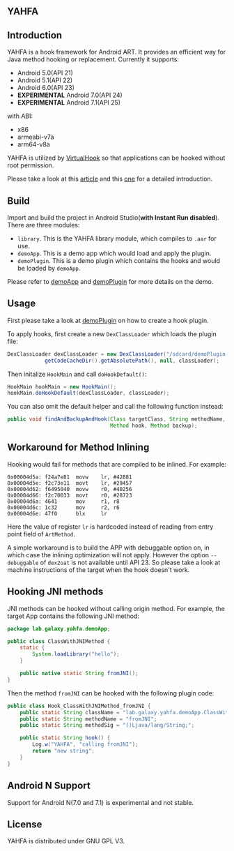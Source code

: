 YAHFA
----------------

## Introduction

YAHFA is a hook framework for Android ART. It provides an efficient way for Java method hooking or replacement. Currently it supports:

- Android 5.0(API 21)
- Android 5.1(API 22)
- Android 6.0(API 23)
- __EXPERIMENTAL__ Android 7.0(API 24)
- __EXPERIMENTAL__ Android 7.1(API 25)

with ABI:

- x86
- armeabi-v7a
- arm64-v8a

YAHFA is utilized by [VirtualHook](https://github.com/rk700/VirtualHook) so that applications can be hooked without root permission.

Please take a look at this [article](http://rk700.github.io/2017/03/30/YAHFA-introduction/) and this [one](http://rk700.github.io/2017/06/30/hook-on-android-n/) for a detailed introduction.

## Build

Import and build the project in Android Studio(__with Instant Run disabled__). There are three modules:

- `library`. This is the YAHFA library module, which compiles to `.aar` for use.
- `demoApp`. This is a demo app which would load and apply the plugin.
- `demoPlugin`. This is a demo plugin which contains the hooks and would be loaded by `demoApp`.

Please refer to [demoApp](https://github.com/rk700/YAHFA/tree/master/demoApp) and [demoPlugin](https://github.com/rk700/YAHFA/tree/master/demoPlugin) for more details on the demo.

## Usage

First please take a look at [demoPlugin](https://github.com/rk700/YAHFA/tree/master/demoPlugin) on how to create a hook plugin.

To apply hooks, first create a new `DexClassLoader` which loads the plugin file:

```java
DexClassLoader dexClassLoader = new DexClassLoader("/sdcard/demoPlugin-debug.apk",
            getCodeCacheDir().getAbsolutePath(), null, classLoader);
```

Then initalize `HookMain` and call `doHookDefault()`:

```java
HookMain hookMain = new HookMain();
hookMain.doHookDefault(dexClassLoader, classLoader);
```

You can also omit the default helper and call the following function instead:

```java
public void findAndBackupAndHook(Class targetClass, String methodName, String methodSig,
                                 Method hook, Method backup);
```

## Workaround for Method Inlining

Hooking would fail for methods that are compiled to be inlined. For example:

```
0x00004d5a: f24a7e81  movw    lr, #42881
0x00004d5e: f2c73e11  movt    lr, #29457
0x00004d62: f6495040  movw    r0, #40256
0x00004d66: f2c70033  movt    r0, #28723
0x00004d6a: 4641      mov     r1, r8
0x00004d6c: 1c32      mov     r2, r6
0x00004d6e: 47f0      blx     lr
```

Here the value of register `lr` is hardcoded instead of reading from entry point field of `ArtMethod`.

A simple workaround is to build the APP with debuggable option on, in which case the inlining optimization will not apply. However the option `--debuggable` of `dex2oat` is not available until API 23. So please take a look at machine instructions of the target when the hook doesn't work.

## Hooking JNI methods

JNI methods can be hooked without calling origin method. For example, the target App contains the following JNI method:

```java
package lab.galaxy.yahfa.demoApp;

public class ClassWithJNIMethod {
    static {
        System.loadLibrary("hello");
    }

    public native static String fromJNI();
}
```
Then the method `fromJNI` can be hooked with the following plugin code:

```java
public class Hook_ClassWithJNIMethod_fromJNI {
    public static String className = "lab.galaxy.yahfa.demoApp.ClassWithJNIMethod";
    public static String methodName = "fromJNI";
    public static String methodSig = "()Ljava/lang/String;";

    public static String hook() {
        Log.w("YAHFA", "calling fromJNI");
        return "new string";
    }
}
```

## Android N Support

Support for Android N(7.0 and 7.1) is experimental and not stable.

## License

YAHFA is distributed under GNU GPL V3.
